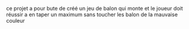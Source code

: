 ce projet a pour bute de créé un jeu de balon qui monte et le joueur doit réussir a en taper un maximum sans toucher les balon de la mauvaise couleur
